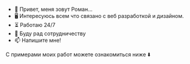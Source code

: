 - 👋 Привет, меня зовут Роман...
- 🖥 Интересуюсь всем что связано с веб разработкой и дизайном.
- ⏳ Работаю 24/7
- 👥 Буду рад сотрудничеству
- 📫 Напишите мне!

С примерами моих работ можете ознакомиться ниже ⬇️

<!---
romanvergunov/romanvergunov is a ✨ special ✨ repository because its `README.md` (this file) appears on your GitHub profile.
You can click the Preview link to take a look at your changes.
--->
